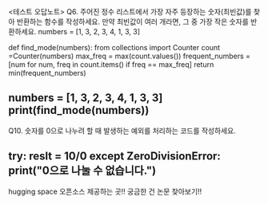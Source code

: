 <테스트 오답노트>
Q6. 주어진 정수 리스트에서 가장 자주 등장하는 숫자(최빈값)를 찾아 반환하는 함수를 작성하세요. 만약 최빈값이 여러 개라면, 그 중 가장 작은 숫자를 반환하세요.
numbers = [1, 3, 2, 3, 4, 1, 3, 3]

def find_mode(numbers):
  from collections import Counter
  count =Counter(numbers)
  max_freq = max(count.values())
  frequent_numbers = [num for num, freq in count.items() if freq == max_freq]
  return min(frequent_numbers)

  numbers = [1, 3, 2, 3, 4, 1, 3, 3]
  print(find_mode(numbers))
----------------------------------------------------------------------------------------------------------------------------------------------------

  Q10. 숫자를 0으로 나누려 할 때 발생하는 예외를 처리하는 코드를 작성하세요.

  try:
  reslt = 10/0
except ZeroDivisionError:
    print("0으로 나눌 수 없습니다.")
-----------------------------------------------------------------------------------------------------------------------------------------------------

hugging space 오픈소스 제공하는 곳!!
궁금한 건 논문 찾아보기!!
